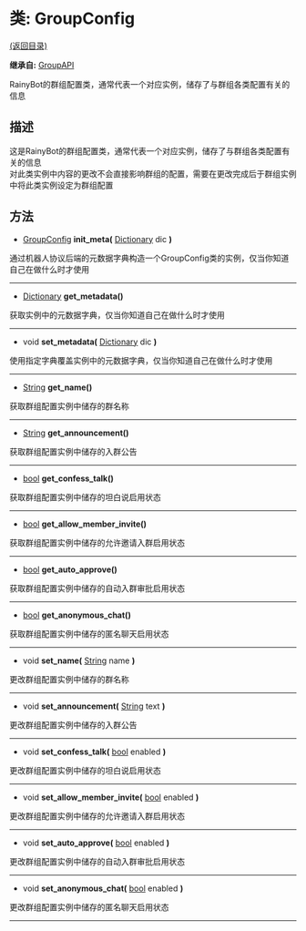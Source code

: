 # 类: GroupConfig  
[(返回目录)](README.md)  
  
**继承自:** [GroupAPI](GroupAPI.md)  
  
RainyBot的群组配置类，通常代表一个对应实例，储存了与群组各类配置有关的信息  
  
## 描述  
  
这是RainyBot的群组配置类，通常代表一个对应实例，储存了与群组各类配置有关的信息   
对此类实例中内容的更改不会直接影响群组的配置，需要在更改完成后于群组实例中将此类实例设定为群组配置  
  
## 方法 
  
- [GroupConfig](GroupConfig.md) **init_meta(** [Dictionary](https://docs.godotengine.org/en/latest/classes/class_dictionary.html) dic **)**  
  
通过机器人协议后端的元数据字典构造一个GroupConfig类的实例，仅当你知道自己在做什么时才使用  
  
---  
  
- [Dictionary](https://docs.godotengine.org/en/latest/classes/class_dictionary.html) **get_metadata()**  
  
获取实例中的元数据字典，仅当你知道自己在做什么时才使用  
  
---  
  
- void **set_metadata(** [Dictionary](https://docs.godotengine.org/en/latest/classes/class_dictionary.html) dic **)**  
  
使用指定字典覆盖实例中的元数据字典，仅当你知道自己在做什么时才使用  
  
---  
  
- [String](https://docs.godotengine.org/en/latest/classes/class_string.html) **get_name()**  
  
获取群组配置实例中储存的群名称  
  
---  
  
- [String](https://docs.godotengine.org/en/latest/classes/class_string.html) **get_announcement()**  
  
获取群组配置实例中储存的入群公告  
  
---  
  
- [bool](https://docs.godotengine.org/en/latest/classes/class_bool.html) **get_confess_talk()**  
  
获取群组配置实例中储存的坦白说启用状态  
  
---  
  
- [bool](https://docs.godotengine.org/en/latest/classes/class_bool.html) **get_allow_member_invite()**  
  
获取群组配置实例中储存的允许邀请入群启用状态  
  
---  
  
- [bool](https://docs.godotengine.org/en/latest/classes/class_bool.html) **get_auto_approve()**  
  
获取群组配置实例中储存的自动入群审批启用状态  
  
---  
  
- [bool](https://docs.godotengine.org/en/latest/classes/class_bool.html) **get_anonymous_chat()**  
  
获取群组配置实例中储存的匿名聊天启用状态  
  
---  
  
- void **set_name(** [String](https://docs.godotengine.org/en/latest/classes/class_string.html) name **)**  
  
更改群组配置实例中储存的群名称  
  
---  
  
- void **set_announcement(** [String](https://docs.godotengine.org/en/latest/classes/class_string.html) text **)**  
  
更改群组配置实例中储存的入群公告  
  
---  
  
- void **set_confess_talk(** [bool](https://docs.godotengine.org/en/latest/classes/class_bool.html) enabled **)**  
  
更改群组配置实例中储存的坦白说启用状态  
  
---  
  
- void **set_allow_member_invite(** [bool](https://docs.godotengine.org/en/latest/classes/class_bool.html) enabled **)**  
  
更改群组配置实例中储存的允许邀请入群启用状态  
  
---  
  
- void **set_auto_approve(** [bool](https://docs.godotengine.org/en/latest/classes/class_bool.html) enabled **)**  
  
更改群组配置实例中储存的自动入群审批启用状态  
  
---  
  
- void **set_anonymous_chat(** [bool](https://docs.godotengine.org/en/latest/classes/class_bool.html) enabled **)**  
  
更改群组配置实例中储存的匿名聊天启用状态  
  
---  
  

